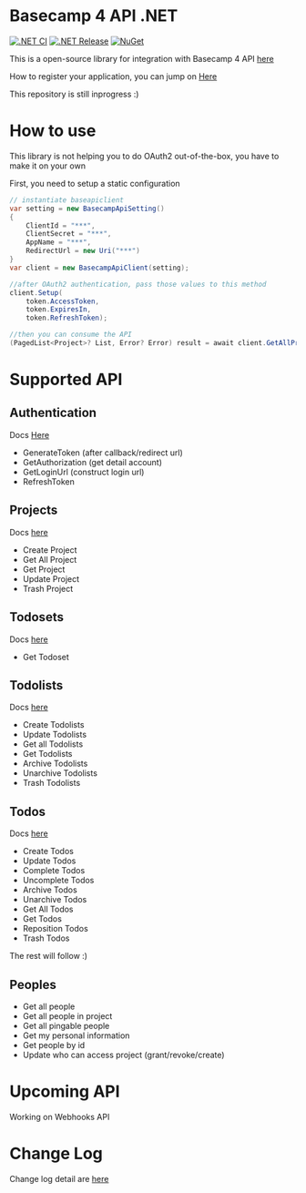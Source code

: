 # Basecamp 4 API .NET

[![.NET CI](https://github.com/vendyp/basecamp3api.net/actions/workflows/ci.yml/badge.svg)](https://github.com/vendyp/basecamp3api.net/actions/workflows/ci.yml)
[![.NET Release](https://github.com/vendyp/basecamp3api.net/actions/workflows/release.yml/badge.svg)](https://github.com/vendyp/basecamp3api.net/actions/workflows/release.yml)
[![NuGet](https://img.shields.io/nuget/vpre/Basecamp3Api.svg)](https://www.nuget.org/packages/Basecamp3Api)

This is a open-source library for integration with Basecamp 4 API [here](https://github.com/basecamp/bc3-api)

How to register your application, you can jump
on [Here](https://github.com/vendyp/basecamp3api.net/blob/main/HOWTOREGISTER.md)

This repository is still inprogress :)

# How to use

This library is not helping you to do OAuth2 out-of-the-box, you have to make it on your own

First, you need to setup a static configuration

```csharp
// instantiate baseapiclient
var setting = new BasecampApiSetting()
{
    ClientId = "***",
    ClientSecret = "***",
    AppName = "***",
    RedirectUrl = new Uri("***")
}
var client = new BasecampApiClient(setting);

//after OAuth2 authentication, pass those values to this method
client.Setup(
    token.AccessToken, 
    token.ExpiresIn, 
    token.RefreshToken);

//then you can consume the API
(PagedList<Project>? List, Error? Error) result = await client.GetAllProjectAsync(99999, 1, cancellationToken);
```

# Supported API

## Authentication

Docs [Here](https://github.com/basecamp/api/blob/master/sections/authentication.md)

* GenerateToken (after callback/redirect url)
* GetAuthorization (get detail account)
* GetLoginUrl (construct login url)
* RefreshToken

## Projects

Docs [here](https://github.com/basecamp/bc3-api/blob/master/sections/projects.md#projects)

* Create Project
* Get All Project
* Get Project
* Update Project
* Trash Project

## Todosets

Docs [here](https://github.com/basecamp/bc3-api/blob/master/sections/todosets.md)

* Get Todoset

## Todolists

Docs [here](https://github.com/basecamp/bc3-api/blob/master/sections/todolists.md)

* Create Todolists
* Update Todolists
* Get all Todolists
* Get Todolists
* Archive Todolists
* Unarchive Todolists
* Trash Todolists

## Todos

Docs [here](https://github.com/basecamp/bc3-api/blob/master/sections/todos.md)

* Create Todos
* Update Todos
* Complete Todos
* Uncomplete Todos
* Archive Todos
* Unarchive Todos
* Get All Todos
* Get Todos
* Reposition Todos
* Trash Todos

The rest will follow :)

## Peoples

* Get all people 
* Get all people in project
* Get all pingable people
* Get my personal information
* Get people by id
* Update who can access project (grant/revoke/create)

# Upcoming API

Working on Webhooks API

# Change Log

Change log detail are [here](https://github.com/vendyp/basecamp3api.net/blob/main/CHANGELOG.md)